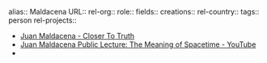 alias:: Maldacena
URL::
rel-org::
role::
fields::
creations::
rel-country::
tags:: person
rel-projects::



- [Juan Maldacena - Closer To Truth](https://closertotruth.com/contributor/juan-maldacena/)
- [Juan Maldacena Public Lecture: The Meaning of Spacetime - YouTube](https://www.youtube.com/watch?v=DODp-ajPuU8)
-
